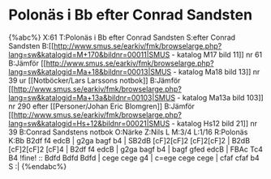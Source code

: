 # Polonäs i Bb efter Conrad Sandsten

{%abc%}
X:61
T:Polonäs i Bb efter Conrad Sandsten
S:efter Conrad Sandsten
B:[[http://www.smus.se/earkiv/fmk/browselarge.php?lang=sw&katalogid=M+170&bildnr=00011|SMUS - katalog M17 bild 11]] nr 61
B:Jämför [[http://www.smus.se/earkiv/fmk/browselarge.php?lang=sw&katalogid=Ma+18&bildnr=00013|SMUS - katalog Ma18 bild 13]] nr 39 ur [[Notböcker/Lars Larssons notbok]]
B:Jämför [[http://www.smus.se/earkiv/fmk/browselarge.php?lang=sw&katalogid=Ma+13a&bildnr=00103|SMUS - katalog Ma13a bild 103]] nr 290 efter [[Personer/Johan Eric Blomgren]]
B:Jämför [[http://www.smus.se/earkiv/fmk/browselarge.php?lang=sw&katalogid=Hs+12&bildnr=00021|SMUS - katalog Hs12 bild 21]] nr 39
B:Conrad Sandstens notbok
O:Närke
Z:Nils L
M:3/4
L:1/16
R:Polonäs
K:Bb
B2df f4 edcB | g2ga bagf b4 | SB2dB [cF]2[cF]2 [cF]2[cF]2 | B2dB [cF]2[cF]2 [cF]4 | 
B2df f4 edcB | g2ga bagf b4 | bagf gfed edcB | FBAc Tc4 B4 !fine! ::
Bdfd Bdfd Bdfd | cege cege g4 | c=ege cege cege | cfaf cfaf b4 S :| 
{%endabc%}
